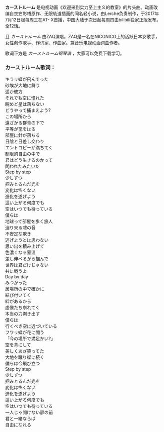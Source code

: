 

**カーストルーム**
是电视动画《欢迎来到实力至上主义的教室》的片头曲。动画改编自衣笠彰梧原作、无限轨道插画的同名轻小说，由Lerche负责制作，于2017年7月12日起每周三在AT-
X首播，中国大陆于次日起每周四由bilibili独家正版发布。全12话。

且 _カーストルーム_ 由ZAQ演唱。ZAQ是一名在NICONICO上的活跃日本女歌手，女性创作歌手、作词家、作曲家。兼音乐电视动画词曲作者。

歌词下方是 _カーストルーム钢琴谱_ ，大家可以免费下载学习。

### カーストルーム歌词：

キラリ蝶が飛んでった  
砂埃が大地に舞う  
遥か彼方  
それでも空に憧れた  
睨めど星は落ちない  
どうやって捕まえよう?  
この場所から  
遠ざかる群青の下で  
平等が罠をはる  
部屋に針が落ちる  
日陰と日差し交わり  
エントロピーが満ちてく  
制限的自由の中で  
君はどう生きるのかって  
問われたみたいだ  
Step by step  
少しずつ  
掴みとるんだ光を  
変化は怖くない  
進化を遂げよう  
這い上がる何度でも  
空はいつでも待っている  
僕らは  
地球って部屋を歩く旅人  
迫り来る嘘の音  
不安定な欺き  
逃げようとは思わない  
思い出を積み上げて  
色濃くなる室温  
差し伸べるから掴んで  
世界は君だけじゃない  
共に戦うよ  
Day by day  
みつかった  
居場所の中で確かに  
結び付いてく  
絆があるから  
虚像たち崩れてく  
本当の力剥き出す  
僕らは  
行くべき空に近づいている  
フワリ蝶が花に問う  
「今の場所で満足かい?」  
空を背にして  
美しくあざ笑ってた  
大地を蹴り蝶に続く  
僕らは今飛び立つ  
Step by step  
少しずつ  
掴みとるんだ光を  
変化は怖くない  
進化を遂げよう  
這い上がる何度でも  
空はいつでも待っている  
一人じゃ開けない扉の前  
君と一緒ならば  
自由になれる

